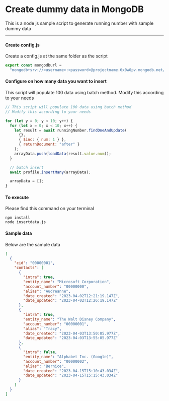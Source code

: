 # Create dummy data in MongoDB

This is a node js sample script to generate running number with sample dummy data

---

#### Create config.js

Create a config.js at the same folder as the script

```javascript
export const mongodburl =
  "mongodb+srv://<username>:<password>@projectname.6x0w0pv.mongodb.net/?retryWrites=true&w=majority";
```

#### Configure on how many data you want to insert

This script will populate 100 data using batch method. Modify this according to your needs

```javascript
// This script will populate 100 data using batch method
// Modify this according to your needs

for (let y = 0; y < 10; y++) {
  for (let x = 0; x < 10; x++) {
    let result = await runningNumber.findOneAndUpdate(
      {},
      { $inc: { num: 1 } },
      { returnDocument: "after" }
    );
    arrayData.push(loadData(result.value.num));
  }

  // batch insert
  await profile.insertMany(arrayData);

  arrayData = [];
}
```

#### To execute

Please find this command on your terminal

```shell
npm install
node insertdata.js
```

#### Sample data

Below are the sample data

```json
[
  {
    "cid": "00000001",
    "contacts": [
      {
        "intra": true,
        "entity_name": "Microsoft Corporation",
        "account_number": "00000000",
        "alias": "Audreanne",
        "date_created": "2023-04-02T12:21:19.147Z",
        "date_updated": "2023-04-02T12:26:19.147Z"
      },
      {
        "intra": true,
        "entity_name": "The Walt Disney Company",
        "account_number": "00000001",
        "alias": "Tracy",
        "date_created": "2023-04-03T13:50:05.977Z",
        "date_updated": "2023-04-03T13:55:05.977Z"
      },
      {
        "intra": false,
        "entity_name": "Alphabet Inc. (Google)",
        "account_number": "00000002",
        "alias": "Bernice",
        "date_created": "2023-04-15T15:10:43.034Z",
        "date_updated": "2023-04-15T15:15:43.034Z"
      }
    ]
  }
]
```
